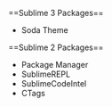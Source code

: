 ==Sublime 3 Packages==
* Soda Theme

==Sublime 2 Packages==

* Package Manager
* SublimeREPL
* SublimeCodeIntel
* CTags
